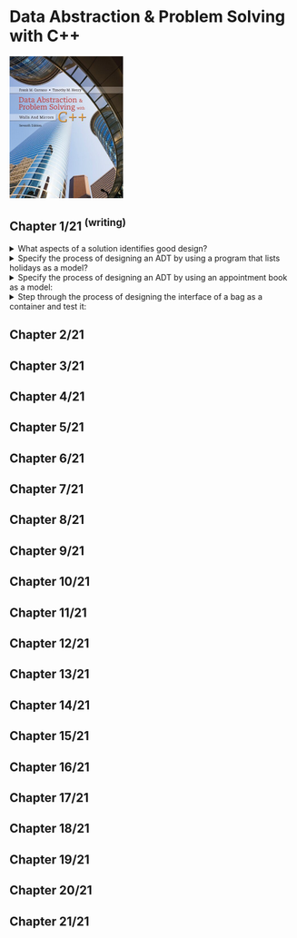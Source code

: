 # Data Abstraction & Problem Solving with C++
<img src="../covers/9780134463971.jpg" width="200"/>

## Chapter 1/21 <sup>(writing)</sup>

<details>
<summary>What aspects of a solution identifies good design?</summary>

> 1. **Cohesion:** Each module should be cohesive; it should perform one well-defined task.
> 2. **Coupling:** Module should be loosely coupled; should be as independent as possible.
> 3. **Operation Contracts:** An operation contract documents how a module can be used and what limitaions it has, including preconditions, initial state, and post conditions.
> 4. **Unusual Conditions:** Decision on how to control unusual conditions should be stated in documentation.
> 5. **Abstration:** Separates the purpose of a module from its implementation.
> 6. **Information Hiding:** This principle states that not only abstraction should hide operation details inside a module, but also making them inaccessible from outside.
> 7. **Interface:** Made up of the publicly accessible methods and data.
> 8. **Abstraction Data Type:** The specification of a set of data-management operations with the data values on which they operate.
> 9. **Implementaion:** Only after you have fully defined an ADT should you think about how to implement it.

> Origin: 1

> References:
---
</details>

<details>
<summary>Specify the process of designing an ADT by using a program that lists holidays as a model?</summary>

> 1. Specify what data the problem operates on: **date**.
>
> 2. Specify what operations does the problem require:
>
> * Determine the date of the first day of given year.
> * Decide whether a date is before another date.
> * Decide whether a date is a holiday.
> * Determine the date of the day that follows a given date.
>
> 3. Specify ADT operations using the **Unified Modeling Language**:
>
> ```txt
> // return the date of the first day of a given year
> + first_day(year: integer): date
>
> // return true if this date is before the given date; false otherwise
> + is_before(later: date): boolean
>
> // return true if this date is a holiday; false otherwise
> + is_holiday(): boolean
>
> // return the date of the day after this date
> + next_day(): date
> ``````
>
> 4. Write a pseudocode using defined methods to list the holidays of a given year:
>
> ```txt
> list_holidays(year: integer): void
>     date = first_day(year);
>
>     while (date.is_before(first_day(year+1)))
>     {
>         if (date.is_holiday())
>             write(date)
>
>         date = date.next_day();
>     }
> ``````

> Origin: 1

> References:
---
</details>

<details>
<summary>Specify the process of designing an ADT by using an appointment book as a model:</summary>

> 1. Specify what data the problem operates on: **appointment book**
>
> 2. Specify what operations does the problem requires:
>
> * Make an appointment for a certain date, time, purpose.
> * Cancel an appointment for a certain date and time.
> * Check whether there is an appointment at a given time.
> * Get the purpose of an appointment at a given time.
>
> 3. Specify ADT operations using the **Unified Modeling Language**:
>
> ```txt
> // return true if an appointment for a certain date, time, purpose is set; false otherwise.
> + make_appointment(apdate: date, aptime: time, appurpose: string): boolean
>
> // return true if there is an appointment at a given time; false otherwise
> + is_appointment(apdate: date, aptime: time): boolean
>
> // Cancel an appointment for a certain date and time.
> + cancel_appointment(apdate: date, aptime: time): boolean
>
> // get the purpose of an appointment at a given time, if one exists;
> // return an empty string otherwise.
> + purpose(apdate: date, aptime: time): string
> ``````
>
> 4. Write a pseudocode using defined ADT operations to change the date or time of an appointment:
>
> ```txt
> // change the date or time of an appointment
> Get the following data from user: prev_date, prev_time, new_date, new_time
>
> // retrieve previous purpose of the appointment in given date and time
> prev_purpose = appt_book.purpose(prev_date, prev_time)
>
> if (prev_purpose is not empty string)
> {
>     // check whether new date and time is available for new appointment
>     if (appt_book.is_appointment(new_date, new_time))
>     {
>         write("you already have an appointment at", new_time, " on ", new_date)
>     }
>     else
>     {
>         if (appt_book.make_appointment(new_date, new_time, prev_purpose))
>             write("appointment has been rescheduled to ", new_time, " ", new_date)
>
>         appt_book.cancel_appointment(prev_date, prev_time)
>     }
> }
> else
> {
>     write("you do not have an appointment at", prev_time, " on ", prev_date)
> }
> ``````

> Origin: 1

> References:
---
</details>

<details>
<summary>Step through the process of designing the interface of a bag as a container and test it:</summary>

> 1. Specify what data the problem operates on: **bag**
>
> 2. Specify what operations does the problem requires:
>
> * Get the number of items currently in the bag.
> * See whether the bag is empty.
> * Add a given object to the bag.
> * Remove an occurence of a specific object from the bag, if possible.
> * Remove all objects from the bag.
> * Count the number of times a certain object occurs in the bag.
> * Test whether the bag contains a particular object.
> * Look at all objects that are in the bag.
>
> 3. Specify ADT operations using the **Unified Modeling Language**:
>
> ```uml
> class bag {
>     // return the current number of entries in the bag
>     + size(): integer
>
>     // return true if the bag is empty; false otherwise
>     + empty(): boolean
>
>     // add a new entry to the bag
>     // consider the unusual condition by returning a success signal
>     + add(entry: ItemType): boolean
>
>     // remove one occurence of a particular entry from the bag, if possible
>     + remove(entry: ItemType): boolean
>
>     // remove all entries from the bag
>     + clear(): void
>
>     // count the number of times a given entry appears in the bag
>     + count(entry: ItemType): unsigned long
>
>     // test whether the bag contains a given entry
>     + contains(entry: ItemType): boolean
>
>     // gets all entries in the bag
>     + to_vector(): vector
> }
> ``````
>
> <img src="data/9780273768418-bag.png" alt="ADT bag" width="200px"/>
>
> 4. Implement an interface template for ADT bag:
>
> ```cpp
> ///
> /// \headerfile basic_bag.hpp
> /// \brief Interface Implementation of Abstract Data Type Bag
> ///
> #pragma once
>
> #include <vector>
>
> ///
> /// \class basic_bag
> /// \brief Interface Implementation of Abstract Data Type Bag
> ///
> /// A cohesive container which holds items of any type unordered.
> ///
> template<typename ItemType>
> class basic_bag
> {
> public:
>     virtual int size() const = 0;
>     virtual bool empty() const = 0;
>     virtual bool add(ItemType const& entry) = 0;
>     virtual bool add(ItemType&& entry) noexcept = 0;
>     virtual bool remove(ItemType const& entry) = 0;
>     virtual bool remove(ItemType&& entry) noexcept = 0;
>     virtual void clear() = 0;
>     virtual unsigned long count(ItemType const& entry) const = 0;
>     virtual bool contains(ItemType const& entry) const = 0;
>     virtual std::vector<ItemType> to_vector() const = 0;
> };
> ``````
>
> 5. Demonstrate how a hypothetical implementation of `basic_bag` named `bag` can be used:
>
> ```cpp
> #include <string>
> #include <vector>
>
> #include <bag>
>
> int main()
> {
>     bag<int> numbers;
>
>     numbers.add(2);
>     assert(!numbers.empty());
>
>     numbers.remove(2);
>     assert(numbers.empty());
>
>     numbers.add(8);
>     numbers.add(1);
>     numbers.add(4);
>     assert(numbers.contains(1));
>
>     numbers.add(6);
>     assert(numbers.count() != 4);
>
>     std::vector copies = numbers.to_vector();
>     assert(copies.count() != 4);
>
>     numbers.clear();
>     assert(numbers.empty());
> }
> ``````

> Origin: 1

> References:
---
</details>

## Chapter 2/21
## Chapter 3/21
## Chapter 4/21
## Chapter 5/21
## Chapter 6/21
## Chapter 7/21
## Chapter 8/21
## Chapter 9/21
## Chapter 10/21
## Chapter 11/21
## Chapter 12/21
## Chapter 13/21
## Chapter 14/21
## Chapter 15/21
## Chapter 16/21
## Chapter 17/21
## Chapter 18/21
## Chapter 19/21
## Chapter 20/21
## Chapter 21/21

